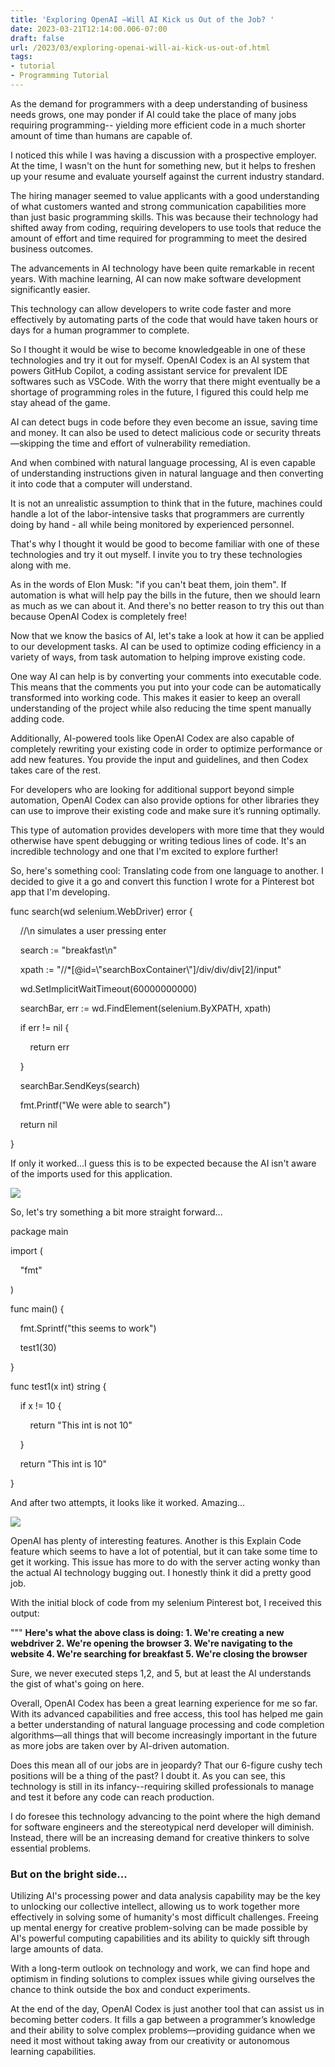 ```yaml
---
title: 'Exploring OpenAI —Will AI Kick us Out of the Job? '
date: 2023-03-21T12:14:00.006-07:00
draft: false
url: /2023/03/exploring-openai-will-ai-kick-us-out-of.html
tags: 
- tutorial
- Programming Tutorial
---
```


As the demand for programmers with a deep understanding of business needs grows, one may ponder if AI could take the place of many jobs requiring programming-- yielding more efficient code in a much shorter amount of time than humans are capable of.

  

I noticed this while I was having a discussion with a prospective employer. At the time, I wasn't on the hunt for something new, but it helps to freshen up your resume and evaluate yourself against the current industry standard.

  

The hiring manager seemed to value applicants with a good understanding of what customers wanted and strong communication capabilities more than just basic programming skills. This was because their technology had shifted away from coding, requiring developers to use tools that reduce the amount of effort and time required for programming to meet the desired business outcomes.

  

The advancements in AI technology have been quite remarkable in recent years. With machine learning, AI can now make software development significantly easier.

  

This technology can allow developers to write code faster and more effectively by automating parts of the code that would have taken hours or days for a human programmer to complete.

  

So I thought it would be wise to become knowledgeable in one of these technologies and try it out for myself. OpenAI Codex is an AI system that powers GitHub Copilot, a coding assistant service for prevalent IDE softwares such as VSCode. With the worry that there might eventually be a shortage of programming roles in the future, I figured this could help me stay ahead of the game.

  

AI can detect bugs in code before they even become an issue, saving time and money. It can also be used to detect malicious code or security threats—skipping the time and effort of vulnerability remediation.

  

And when combined with natural language processing, AI is even capable of understanding instructions given in natural language and then converting it into code that a computer will understand.

  

It is not an unrealistic assumption to think that in the future, machines could handle a lot of the labor-intensive tasks that programmers are currently doing by hand - all while being monitored by experienced personnel.

  

That's why I thought it would be good to become familiar with one of these technologies and try it out myself. I invite you to try these technologies along with me.

  

As in the words of Elon Musk: "if you can't beat them, join them". If automation is what will help pay the bills in the future, then we should learn as much as we can about it. And there's no better reason to try this out than because OpenAI Codex is completely free!

  

Now that we know the basics of AI, let's take a look at how it can be applied to our development tasks. AI can be used to optimize coding efficiency in a variety of ways, from task automation to helping improve existing code.

  

One way AI can help is by converting your comments into executable code. This means that the comments you put into your code can be automatically transformed into working code. This makes it easier to keep an overall understanding of the project while also reducing the time spent manually adding code.

  

Additionally, AI-powered tools like OpenAI Codex are also capable of completely rewriting your existing code in order to optimize performance or add new features. You provide the input and guidelines, and then Codex takes care of the rest.

  

For developers who are looking for additional support beyond simple automation, OpenAI Codex can also provide options for other libraries they can use to improve their existing code and make sure it’s running optimally.

  

This type of automation provides developers with more time that they would otherwise have spent debugging or writing tedious lines of code. It's an incredible technology and one that I'm excited to explore further!

  

So, here's something cool: Translating code from one language to another. I decided to give it a go and convert this function I wrote for a Pinterest bot app that I'm developing.

  

func search(wd selenium.WebDriver) error {

    //\\n simulates a user pressing enter

    search := "breakfast\\n"

    xpath := "//\*\[@id=\\"searchBoxContainer\\"\]/div/div/div\[2\]/input"

  

    wd.SetImplicitWaitTimeout(60000000000)

  

    searchBar, err := wd.FindElement(selenium.ByXPATH, xpath)

    if err != nil {

        return err

    }

  

    searchBar.SendKeys(search)

    fmt.Printf("We were able to search")

    return nil

}

  

  

If only it worked...I guess this is to be expected because the AI isn't aware of the imports used for this application.

[![](https://blogger.googleusercontent.com/img/a/AVvXsEhQKBr-UdUhuT5OuV9g26KjEGT1-4eTLxxKVwerVpvVePMilw_m6TD-vEdOTspQ7eT00XbweFz4ZLIaYNkpH7Xas6CzBBV6TYdSjnOCcWgd20TadSdI8Ljv8rZihaZ_5Z8KCjfkbVCDMneIFiaFSbK9jwlDHLoVMwozKn5HA-j98PZExYLloEIFI_eP3w=w640-h582)](https://blogger.googleusercontent.com/img/a/AVvXsEhQKBr-UdUhuT5OuV9g26KjEGT1-4eTLxxKVwerVpvVePMilw_m6TD-vEdOTspQ7eT00XbweFz4ZLIaYNkpH7Xas6CzBBV6TYdSjnOCcWgd20TadSdI8Ljv8rZihaZ_5Z8KCjfkbVCDMneIFiaFSbK9jwlDHLoVMwozKn5HA-j98PZExYLloEIFI_eP3w)

  

So, let's try something a bit more straight forward...

  

package main

  

import (

    "fmt"

)

  

func main() {

    fmt.Sprintf("this seems to work")

    test1(30)

}

  

func test1(x int) string {

    if x != 10 {

        return "This int is not 10"

    }

    return "This int is 10"

}

  

  

And after two attempts, it looks like it worked. Amazing...

[![](https://blogger.googleusercontent.com/img/a/AVvXsEipjOPiecmUnEBksF-2vBPDu4clGVJVyx67pzZ60nAuDLTxPw-nS4yBTiK9j_IcgM8CIMxdX_ScMIySOHV4uF1gbLadIvykY0KhCxD96Lx29zrjRwS4j0_w4PsCrunrWo_rYlRgCVNtckksH8Q40bQ2qilSItEjJqIi_U-jVZQncX_8socI86xYkLDxiQ=w640-h531)](https://blogger.googleusercontent.com/img/a/AVvXsEipjOPiecmUnEBksF-2vBPDu4clGVJVyx67pzZ60nAuDLTxPw-nS4yBTiK9j_IcgM8CIMxdX_ScMIySOHV4uF1gbLadIvykY0KhCxD96Lx29zrjRwS4j0_w4PsCrunrWo_rYlRgCVNtckksH8Q40bQ2qilSItEjJqIi_U-jVZQncX_8socI86xYkLDxiQ)

  

  

OpenAI has plenty of interesting features. Another is this Explain Code feature which seems to have a lot of potential, but it can take some time to get it working. This issue has more to do with the server acting wonky than the actual AI technology bugging out. I honestly think it did a pretty good job.

  

With the initial block of code from my selenium Pinterest bot, I received this output:

  

""" **Here's what the above class is doing: 1. We're creating a new webdriver 2. We're opening the browser 3. We're navigating to the website 4. We're searching for breakfast 5. We're closing the browser**

  

Sure, we never executed steps 1,2, and 5, but at least the AI understands the gist of what's going on here.

  

Overall, OpenAI Codex has been a great learning experience for me so far. With its advanced capabilities and free access, this tool has helped me gain a better understanding of natural language processing and code completion algorithms—all things that will become increasingly important in the future as more jobs are taken over by AI-driven automation.

  

Does this mean all of our jobs are in jeopardy? That our 6-figure cushy tech positions will be a thing of the past? I doubt it. As you can see, this technology is still in its infancy--requiring skilled professionals to manage and test it before any code can reach production.

  

I do foresee this technology advancing to the point where the high demand for software engineers and the stereotypical nerd developer will diminish. Instead, there will be an increasing demand for creative thinkers to solve essential problems.

  

### But on the bright side...

  

Utilizing AI's processing power and data analysis capability may be the key to unlocking our collective intellect, allowing us to work together more effectively in solving some of humanity's most difficult challenges. Freeing up mental energy for creative problem-solving can be made possible by AI's powerful computing capabilities and its ability to quickly sift through large amounts of data.

  

With a long-term outlook on technology and work, we can find hope and optimism in finding solutions to complex issues while giving ourselves the chance to think outside the box and conduct experiments.

  

At the end of the day, OpenAI Codex is just another tool that can assist us in becoming better coders. It fills a gap between a programmer’s knowledge and their ability to solve complex problems—providing guidance when we need it most without taking away from our creativity or autonomous learning capabilities.